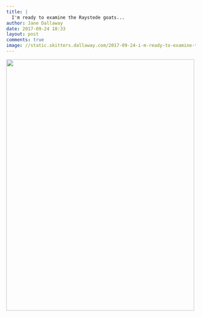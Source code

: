 ```yaml
---
title: |
  I'm ready to examine the Raystede goats...
author: Jane Dallaway
date: 2017-09-24 18:33
layout: post
comments: true
image: //static.skitters.dallaway.com/2017-09-24-i-m-ready-to-examine-the-raystede-goats-thumb-1-IMG-3162.JPG
---
```


<div>
        <a href="//static.skitters.dallaway.com/2017-09-24-i-m-ready-to-examine-the-raystede-goats-fullsize-1-IMG-3162.JPG">
          <img src="//static.skitters.dallaway.com/2017-09-24-i-m-ready-to-examine-the-raystede-goats-thumb-1-IMG-3162.JPG" width="500" height="667"/>
        </a>
      </div>


  
      